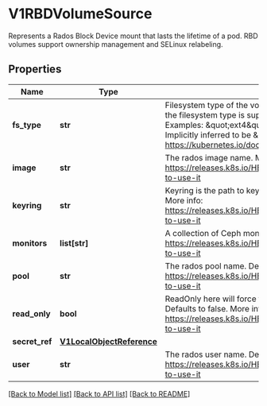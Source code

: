 # V1RBDVolumeSource

Represents a Rados Block Device mount that lasts the lifetime of a pod. RBD volumes support ownership management and SELinux relabeling.
## Properties
Name | Type | Description | Notes
------------ | ------------- | ------------- | -------------
**fs_type** | **str** | Filesystem type of the volume that you want to mount. Tip: Ensure that the filesystem type is supported by the host operating system. Examples: \&quot;ext4\&quot;, \&quot;xfs\&quot;, \&quot;ntfs\&quot;. Implicitly inferred to be \&quot;ext4\&quot; if unspecified. More info: https://kubernetes.io/docs/concepts/storage/volumes#rbd | [optional] 
**image** | **str** | The rados image name. More info: https://releases.k8s.io/HEAD/examples/volumes/rbd/README.md#how-to-use-it | 
**keyring** | **str** | Keyring is the path to key ring for RBDUser. Default is /etc/ceph/keyring. More info: https://releases.k8s.io/HEAD/examples/volumes/rbd/README.md#how-to-use-it | [optional] 
**monitors** | **list[str]** | A collection of Ceph monitors. More info: https://releases.k8s.io/HEAD/examples/volumes/rbd/README.md#how-to-use-it | 
**pool** | **str** | The rados pool name. Default is rbd. More info: https://releases.k8s.io/HEAD/examples/volumes/rbd/README.md#how-to-use-it | [optional] 
**read_only** | **bool** | ReadOnly here will force the ReadOnly setting in VolumeMounts. Defaults to false. More info: https://releases.k8s.io/HEAD/examples/volumes/rbd/README.md#how-to-use-it | [optional] 
**secret_ref** | [**V1LocalObjectReference**](V1LocalObjectReference.md) |  | [optional] 
**user** | **str** | The rados user name. Default is admin. More info: https://releases.k8s.io/HEAD/examples/volumes/rbd/README.md#how-to-use-it | [optional] 

[[Back to Model list]](../README.md#documentation-for-models) [[Back to API list]](../README.md#documentation-for-api-endpoints) [[Back to README]](../README.md)


